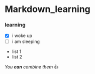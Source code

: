 # Markdown_learning
### learning
- [x] i woke up
- [ ] i am sleeping

* list 1
* list 2

*You **can** combine them*
:+1:
